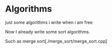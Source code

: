# Algorithms
just some algorithms i write when i am free

Now I already write some sort algorithms.

Such as merge sort[./merge_sort/merge_sort.cpp]
